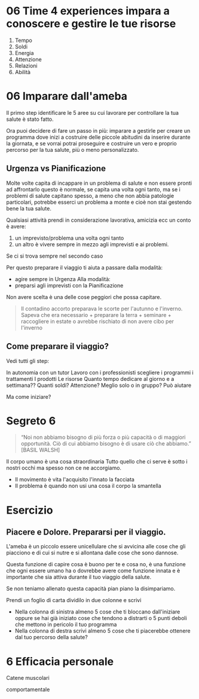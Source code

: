 # 06 Time 4 experiences impara a conoscere e gestire le tue risorse


1. Tempo
2. Soldi
3. Energia 
4. Attenzione
5. Relazioni
6. Abilità 

# 06 Imparare dall'ameba

Il primo step identificare le 5 aree su cui lavorare per controllare la tua salute è stato fatto.

Ora puoi decidere di fare un passo in più:
imparare a gestirle per creare un programma dove inizi a costruire delle piccole abitudini da inserire durante la giornata, e se vorrai potrai proseguire e costruire un vero e proprio percorso per la tua salute, più o meno personalizzato.


## Urgenza vs Pianificazione 

Molte volte capita di incappare in un problema di salute e non essere pronti ad affrontarlo questo è normale, se capita una volta ogni tanto, ma se i problemi di salute capitano spesso, a meno che non abbia patologie particolari, potrebbe esserci un problema a monte e cioè non stai gestendo bene la tua salute.

Qualsiasi attività prendi in considerazione lavorativa, amicizia ecc un conto è avere:
1. un imprevisto/problema una volta ogni tanto 
2. un altro è vivere sempre in mezzo agli imprevisti e ai problemi. 

Se ci si trova sempre nel secondo caso 

Per questo preparare il viaggio ti aiuta a passare dalla modalità:
- agire sempre in Urgenza 
Alla modalità:
- preparsi agli imprevisti con la Pianificazione 

Non avere scelta è una delle cose peggiori che possa capitare.

>  Il contadino accorto preparava le scorte per l'autunno e l'inverno.
Sapeva che era necessario
	+ preparare la terra 
	+ seminare 
	 + raccogliere in estate 
o avrebbe rischiato di non avere cibo per l'inverno

## Come preparare il viaggio?

Vedi tutti gli step:

In autonomia con un tutor
Lavoro con i professionisti scegliere i programmi i trattamenti
I prodotti 
Le risorse 
Quanto tempo dedicare al giorno e a settimana??
Quanti soldi? 
Attenzione? 
Meglio solo o in gruppo? Può aiutare

Ma come iniziare? 

# Segreto 6

> “Noi non abbiamo bisogno di più  forza o più capacità o di maggiori  opportunità. Ciò di cui abbiamo bisogno è di usare ciò che abbiamo.”  
[BASIL WALSH]

Il corpo umano è una cosa straordinaria
Tutto quello che ci serve è sotto i nostri occhi ma spesso non ce ne accorgiamo.

- Il movimento è vita l'acquisito l'innato la facciata
- Il problema è quando non usi una cosa il corpo la smantella

# Esercizio

## Piacere e Dolore. Prepararsi per il viaggio.

L'ameba è un piccolo essere unicellulare che si avvicina alle cose che gli piacciono e di cui si nutre e si allontana dalle cose che sono dannose.

Questa funzione di capire cosa è buono per te e cosa no, è una funzione che ogni essere umano ha o dovrebbe avere come funzione innata e è importante che sia attiva durante il tuo viaggio della salute. 

Se non teniamo allenato questa capacità pian piano la  disimpariamo. 


Prendi un foglio di carta dividilo in due colonne e scrivi 

- Nella colonna di sinistra almeno 5 cose che ti bloccano dall'iniziare oppure se hai già iniziato cose che tendono a distrarti o 5 punti deboli che mettono in pericolo il tuo programma
-  Nella colonna di destra scrivi almeno 5 cose che ti piacerebbe ottenere dal tuo percorso della salute? 



# 6 Efficacia personale 

Catene muscolari

comportamentale 



  
<!--stackedit_data:
eyJoaXN0b3J5IjpbMzM4NTc0NzE5LC0xNDQxOTk3MzQyLDg3Mz
c0MDY5MiwtMTc4ODE5NzEyOSwxNDM0NDQ1MzQ4LDUwNzI0Mjcz
MCwtMjkzNjAwNDgsLTIwNTQyMzIyMDUsMjE4NTY3NDY3LC0zMz
M4MTM1MTNdfQ==
-->